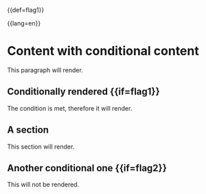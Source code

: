 {{def=flag1}}

{{lang=en}}

# Content with conditional content
This paragraph will render.

## Conditionally rendered {{if=flag1}}
The condition is met, therefore it will render.

## A section
This section will render.

## Another conditional one {{if=flag2}}
This will not be rendered.